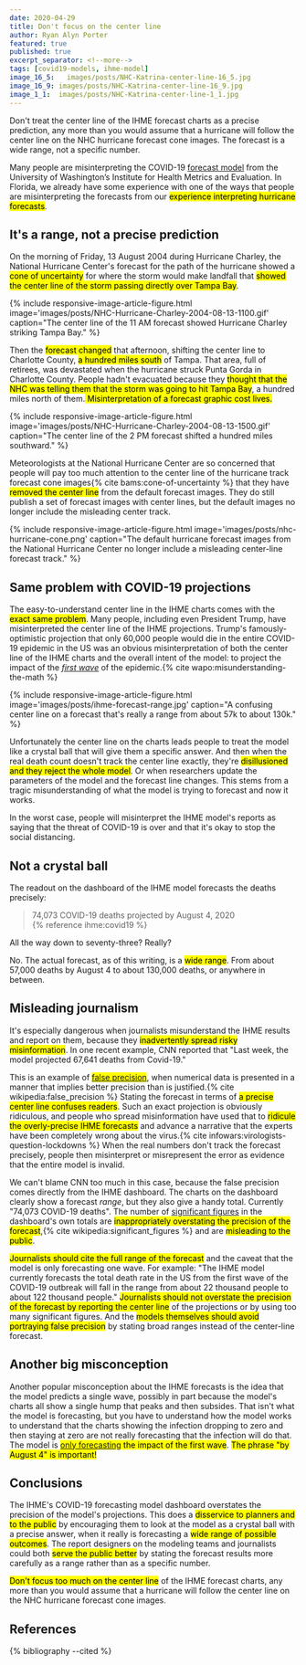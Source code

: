 ```yaml
---
date: 2020-04-29
title: Don't focus on the center line
author: Ryan Alyn Porter
featured: true
published: true
excerpt_separator: <!--more-->
tags: [covid19-models, ihme-model]
image_16_5:   images/posts/NHC-Katrina-center-line-16_5.jpg
image_16_9: images/posts/NHC-Katrina-center-line-16_9.jpg
image_1_1:  images/posts/NHC-Katrina-center-line-1_1.jpg
---
```


Don't treat the center line of the IHME forecast charts as a precise prediction, any more than you would assume that a hurricane will follow the center line on the NHC hurricane forecast cone images.  The forecast is a wide range, not a specific number.

<!--more-->

Many people are misinterpreting the COVID-19 [forecast model](/ihme-model.html) from the University of Washington’s Institute for Health Metrics and Evaluation.  In Florida, we already have some experience with one of the ways that people are misinterpreting the forecasts from our <mark>experience interpreting hurricane forecasts</mark>.

## It's a range, not a precise prediction

On the morning of Friday, 13 August 2004 during Hurricane Charley, the National Hurricane Center's forecast for the path of the hurricane showed a <mark>cone of uncertainty</mark> for where the storm would make landfall that <mark>showed the center line of the storm passing directly over Tampa Bay</mark>.

{% include responsive-image-article-figure.html
  image='images/posts/NHC-Hurricane-Charley-2004-08-13-1100.gif'
  caption="The center line of the 11 AM forecast showed Hurricane Charley striking Tampa Bay." %}

Then the <mark>forecast changed</mark> that afternoon, shifting the center line to Charlotte County, <mark>a hundred miles south</mark> of Tampa.  That area, full of retirees, was devastated when the hurricane struck Punta Gorda in Charlotte County.  People hadn't evacuated because they <mark>thought that the NHC was telling them that the storm was going to hit Tampa Bay</mark>, a hundred miles north of them.<mark>  Misinterpretation of a forecast graphic cost lives.</mark>

{% include responsive-image-article-figure.html
  image='images/posts/NHC-Hurricane-Charley-2004-08-13-1500.gif'
  caption="The center line of the 2 PM forecast shifted a hundred miles southward." %}

Meteorologists at the National Hurricane Center are so concerned that people will pay too much attention to the center line of the hurricane track forecast cone images{% cite bams:cone-of-uncertainty %} that they have <mark>removed the center line</mark> from the default forecast images.  They do still publish a set of forecast images with center lines, but the default images no longer include the misleading center track.

{% include responsive-image-article-figure.html
  image='images/posts/nhc-hurricane-cone.png'
  caption="The default hurricane forecast images from the National Hurricane Center no longer include a misleading center-line forecast track." %}

## Same problem with COVID-19 projections

The easy-to-understand center line in the IHME charts comes with the <mark>exact same problem</mark>.  Many people, including even President Trump, have misinterpreted the center line of the IHME projections.  Trump's famously-optimistic projection that only 60,000 people would die in the entire COVID-19 epidemic in the US was an obvious misinterpretation of both the center line of the IHME charts and the overall intent of the model: to project the impact of the <a href="/2020/04/27/its-not-the-peak-its-this-peak.html"><i>first wave</i></a> of the epidemic.{% cite wapo:misunderstanding-the-math %}

{% include responsive-image-article-figure.html
  image='images/posts/ihme-forecast-range.jpg'
  caption="A confusing center line on a forecast that's really a range from about 57k to about 130k." %}

Unfortunately the center line on the charts leads people to treat the model like a crystal ball that will give them a specific answer.  And then when the real death count doesn't track the center line exactly, they're <mark>disillusioned and they reject the whole model</mark>.  Or when researchers update the parameters of the model and the forecast line changes.  This stems from a tragic misunderstanding of what the model is trying to forecast and now it works.

In the worst case, people will misinterpret the IHME model's reports as saying that the threat of COVID-19 is over and that it's okay to stop the social distancing.

## Not a crystal ball

The readout on the dashboard of the IHME model forecasts the deaths precisely:

<blockquote class="blockquote">
74,073 COVID-19 deaths
projected by August 4, 2020
<footer>{% reference ihme:covid19 %}</footer>
</blockquote>

All the way down to seventy-three?  Really?

No.  The actual forecast, as of this writing, is a <mark>wide range</mark>.  From about 57,000 deaths by August 4 to about 130,000 deaths, or anywhere in between.

## Misleading journalism

It's especially dangerous when journalists misunderstand the IHME results and report on them, because they <mark>inadvertently spread risky misinformation</mark>.  In one recent example, CNN reported that "Last week, the model projected 67,641 deaths from Covid-19."

This is an example of <mark><a href="https://en.wikipedia.org/wiki/False_precision">false precision</a></mark>, when numerical data is presented in a manner that implies better precision than is justified.{% cite wikipedia:false_precision %}  Stating the forecast in terms of <mark>a precise center line confuses readers</mark>.  Such an exact projection is obviously ridiculous, and people who spread misinformation have used that to <mark>ridicule the overly-precise IHME forecasts</mark> and advance a narrative that the experts have been completely wrong about the virus.{% cite infowars:virologists-question-lockdowns %}  When the real numbers don't track the forecast precisely, people then misinterpret or misrepresent the error as evidence that the entire model is invalid.

We can't blame CNN too much in this case, because the false precision comes directly from the IHME dashboard.  The charts on the dashboard clearly show a forecast _range_, but they also give a handy total.  Currently "74,073 COVID-19 deaths".  The number of [significant figures](https://en.wikipedia.org/wiki/Significant_figures) in the dashboard's own totals are <mark>inappropriately overstating the precision of the forecast</mark>,{% cite wikipedia:significant_figures %} and are <mark>misleading to the public</mark>.

<mark>Journalists should cite the full range of the forecast</mark> and the caveat that the model is only forecasting one wave.  For example: "The IHME model currently forecasts the total death rate in the US from the first wave of the COVID-19 outbreak will fall in the range from about 22 thousand people to about 122 thousand people."  <mark>Journalists should not overstate the precision of the forecast by reporting the center line</mark> of the projections or by using too many significant figures.  And the <mark>models themselves should avoid portraying false precision</mark> by stating broad ranges instead of the center-line forecast.

## Another big misconception

Another popular misconception about the IHME forecasts is the idea that the model predicts a single wave, possibly in part because the model's charts all show a single hump that peaks and then subsides.  That isn't what the model is forecasting, but you have to understand how the model works to understand that the charts showing the infection dropping to zero and then staying at zero are not really forecasting that the infection will do that.  The model is <mark><a href="/2020/04/27/its-not-the-peak-its-this-peak.html">only forecasting</a> the impact of the first wave</mark>.  <mark>The phrase "by August 4" is important!</mark>

## Conclusions

The IHME's COVID-19 forecasting model dashboard overstates the precision of the model's projections.  This does a <mark>disservice to planners and to the public</mark> by encouraging them to look at the model as a crystal ball with a precise answer, when it really is forecasting a <mark>wide range of possible outcomes</mark>.  The report designers on the modeling teams and journalists could both <mark>serve the public better</mark> by stating the forecast results more carefully as a range rather than as a specific number.

<mark>Don't focus too much on the center line</mark> of the IHME forecast charts, any more than you would assume that a hurricane will follow the center line on the NHC hurricane forecast cone images.

<h2>References</h2>

{% bibliography --cited %}
